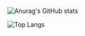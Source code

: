
![Anurag's GitHub stats](https://github-readme-stats.vercel.app/api?username=rois2coeurs&theme=github_dark)

![Top Langs](https://github-readme-stats.vercel.app/api/top-langs/?username=rois2coeurs&theme=github_dark)

<!--
**rois2coeurs/rois2coeurs** is a ✨ _special_ ✨ repository because its `README.md` (this file) appears on your GitHub profile.

Here are some ideas to get you started:

- 🔭 I’m currently working on ...
- 🌱 I’m currently learning ...
- 👯 I’m looking to collaborate on ...
- 🤔 I’m looking for help with ...
- 💬 Ask me about ...
- 📫 How to reach me: ...
- 😄 Pronouns: ...
- ⚡ Fun fact: ...
-->
